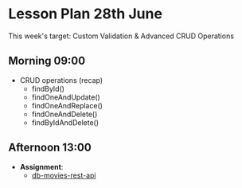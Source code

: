 # Lesson Plan 28th June

This week's target: Custom Validation & Advanced CRUD Operations

## Morning 09:00

+ CRUD operations (recap)
    - findById()
    - findOneAndUpdate()
    - findOneAndReplace()
    - findOneAndDelete()
    - findByIdAndDelete()

## Afternoon 13:00

+ **Assignment**:
  - [db-movies-rest-api](https://github.com/FrancoSpeziali/db-movies-rest-api)
